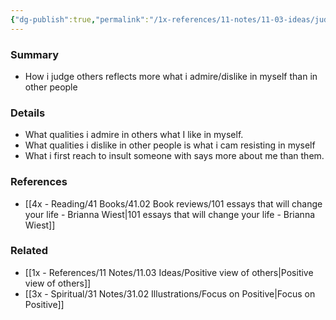 ```yaml
---
{"dg-publish":true,"permalink":"/1x-references/11-notes/11-03-ideas/judgement-of-others-reflects-more-about-how-i-view-myself-than-how-i-view-them/","title":"Judgement of others reflects more about how I view myself than how I view them","created":"2022-11-14T21:33:32.000+03:00","updated":"2024-02-14T20:18:29.051+03:00"}
---
```



### Summary
- How i judge others reflects more what i admire/dislike in myself than in other people

### Details
- What qualities i admire in others what I like in myself.
- What qualities i dislike in other people is what i cam resisting in myself
- What i first reach to insult someone with says more about me than them.

### References
- [[4x - Reading/41 Books/41.02 Book reviews/101 essays that will change your life - Brianna Wiest\|101 essays that will change your life - Brianna Wiest]]

### Related
- [[1x - References/11 Notes/11.03 Ideas/Positive view of others\|Positive view of others]]
- [[3x - Spiritual/31 Notes/31.02 Illustrations/Focus on Positive\|Focus on Positive]]